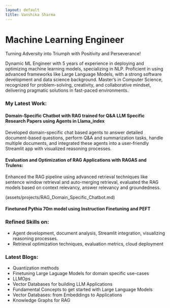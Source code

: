 ```yaml
---
layout: default
title: Vanshika Sharma
---
```

# Machine Learning Engineer

Turning Adversity into Triumph with Positivity and Perseverance!

Dynamic ML Engineer with 5 years of experience in deploying and optimizing machine learning models, specializing in NLP. Proficient in using advanced frameworks like Large Language Models, with a strong software development and data science background. Master’s in Computer Science, recognized for problem-solving, creativity, and collaborative mindset, delivering pragmatic solutions in fast-paced environments.

### My Latest Work:

#### Domain-Specific Chatbot with RAG trained for Q&A LLM Specific Research Papers using Agents in Llama_index 
Developed domain-specific chat based agents to answer detailed document-based questions, perform Q&A and summarization tasks, handle multiple documents, and integrated these agents into a user-friendly Streamlit app with visualized reasoning processes.

#### Evaluation and Optimization of RAG Applications with RAGAS and Trulens: 
Enhanced the RAG pipeline using advanced retrieval techniques like sentence window retrieval and auto-merging retrieval, evaluated the RAG models based on context relevancy, answer relevancy and groundedness.

(assets/projects/RAG_Domain_Specific_Chatbot.md)

#### Finetuned Pythia 70m model using Instruction Finetuning and PEFT
  
### Refined Skills on:
- Agent development, document analysis, Streamlit integration, visualizing reasoning processes.
- Retrieval optimization techniques, evaluation metrics, cloud deployment


### Latest Blogs:
- Quantization methods 
- Finetuning Large Laguage Models for domain specific use-cases
- LLMOps
- Vector Databases for building LLM Applications
- Fundamental Concepts to get started with Large Language Models
- Vector Databases: from Embeddings to Applications
- Knowledge Graphs for RAG
